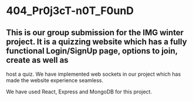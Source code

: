 # 404_Pr0j3cT-n0T_F0unD

## This is our group submission for the IMG winter project. It is a quizzing website which has a fully functional Login/SignUp page, options to join, create as well as
host a quiz. We have implemented web sockets in our project which has made the website experience seamless. 

We have used React, Express and MongoDB for this project. 
